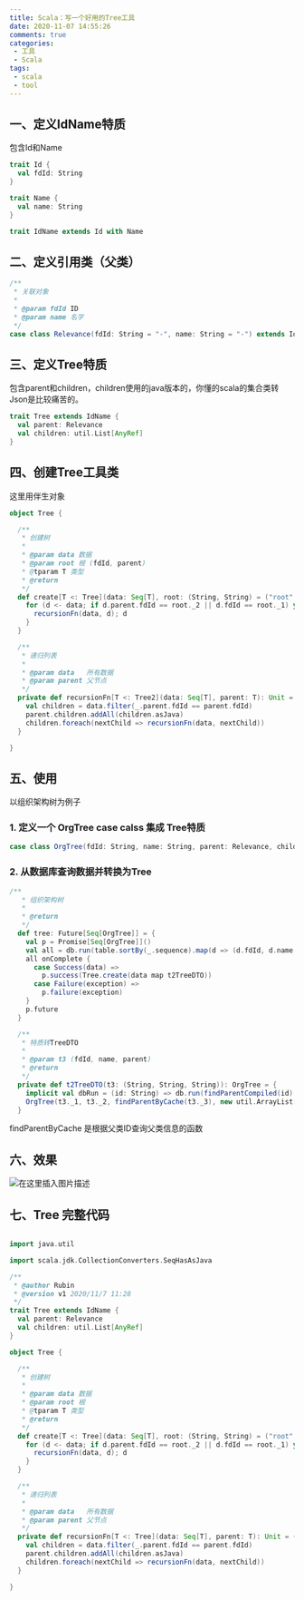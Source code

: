 ```yaml
---
title: Scala：写一个好用的Tree工具
date: 2020-11-07 14:55:26
comments: true
categories:
 - 工具
 - Scala
tags: 
 - scala
 - tool
---
```


## 一、定义IdName特质
包含Id和Name

```scala
trait Id {
  val fdId: String
}

trait Name {
  val name: String
}

trait IdName extends Id with Name
```

## 二、定义引用类（父类）
```scala
/**
 * 关联对象
 *
 * @param fdId ID
 * @param name 名字
 */
case class Relevance(fdId: String = "-", name: String = "-") extends IdName
```

## 三、定义Tree特质
包含parent和children，children使用的java版本的，你懂的scala的集合类转Json是比较痛苦的。

```scala
trait Tree extends IdName {
  val parent: Relevance
  val children: util.List[AnyRef]
}
```

## 四、创建Tree工具类
这里用伴生对象

```scala
object Tree {

  /**
   * 创建树
   *
   * @param data 数据
   * @param root 根 (fdId, parent)
   * @tparam T 类型
   * @return
   */
  def create[T <: Tree](data: Seq[T], root: (String, String) = ("root", "-1")): Seq[T] = {
    for (d <- data; if d.parent.fdId == root._2 || d.fdId == root._1) yield {
      recursionFn(data, d); d
    }
  }

  /**
   * 递归列表
   *
   * @param data   所有数据
   * @param parent 父节点
   */
  private def recursionFn[T <: Tree2](data: Seq[T], parent: T): Unit = {
    val children = data.filter(_.parent.fdId == parent.fdId)
    parent.children.addAll(children.asJava)
    children.foreach(nextChild => recursionFn(data, nextChild))
  }

}
```
## 五、使用

以组织架构树为例子

### 1. 定义一个 OrgTree case calss 集成 Tree特质

```scala
case class OrgTree(fdId: String, name: String, parent: Relevance, children: util.List[AnyRef]) extends Tree
```

### 2. 从数据库查询数据并转换为Tree

```scala
/**
   * 组织架构树
   *
   * @return
   */
  def tree: Future[Seq[OrgTree]] = {
    val p = Promise[Seq[OrgTree]]()
    val all = db.run(table.sortBy(_.sequence).map(d => (d.fdId, d.name, d.parent)).result)
    all onComplete {
      case Success(data) =>
        p.success(Tree.create(data map t2TreeDTO))
      case Failure(exception) =>
        p.failure(exception)
    }
    p.future
  }

  /**
   * 特质转TreeDTO
   *
   * @param t3 (fdId, name, parent)
   * @return
   */
  private def t2TreeDTO(t3: (String, String, String)): OrgTree = {
    implicit val dbRun = (id: String) => db.run(findParentCompiled(id).result.head)
    OrgTree(t3._1, t3._2, findParentByCache(t3._3), new util.ArrayList[AnyRef]())
  }
```
findParentByCache 是根据父类ID查询父类信息的函数

## 六、效果
![在这里插入图片描述](https://img-blog.csdnimg.cn/20201107144514452.png?x-oss-process=image/watermark,type_ZmFuZ3poZW5naGVpdGk,shadow_10,text_aHR0cHM6Ly9ibG9nLmNzZG4ubmV0L0dNaW5nWmhvdQ==,size_16,color_FFFFFF,t_70#pic_center)

## 七、Tree 完整代码

```scala

import java.util

import scala.jdk.CollectionConverters.SeqHasAsJava

/**
 * @author Rubin
 * @version v1 2020/11/7 11:28
 */
trait Tree extends IdName {
  val parent: Relevance
  val children: util.List[AnyRef]
}

object Tree {

  /**
   * 创建树
   *
   * @param data 数据
   * @param root 根
   * @tparam T 类型
   * @return
   */
  def create[T <: Tree](data: Seq[T], root: (String, String) = ("root", "-1")): Seq[T] = {
    for (d <- data; if d.parent.fdId == root._2 || d.fdId == root._1) yield {
      recursionFn(data, d); d
    }
  }

  /**
   * 递归列表
   *
   * @param data   所有数据
   * @param parent 父节点
   */
  private def recursionFn[T <: Tree](data: Seq[T], parent: T): Unit = {
    val children = data.filter(_.parent.fdId == parent.fdId)
    parent.children.addAll(children.asJava)
    children.foreach(nextChild => recursionFn(data, nextChild))
  }

}
```
